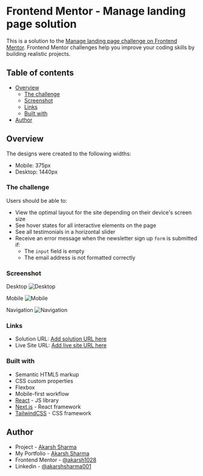 # Frontend Mentor - Manage landing page solution

This is a solution to the [Manage landing page challenge on Frontend Mentor](https://www.frontendmentor.io/challenges/manage-landing-page-SLXqC6P5). Frontend Mentor challenges help you improve your coding skills by building realistic projects. 

## Table of contents

- [Overview](#overview)
  - [The challenge](#the-challenge)
  - [Screenshot](#screenshot)
  - [Links](#links)
  - [Built with](#built-with)
- [Author](#author)

## Overview

The designs were created to the following widths:

- Mobile: 375px
- Desktop: 1440px

### The challenge

Users should be able to:

- View the optimal layout for the site depending on their device's screen size
- See hover states for all interactive elements on the page
- See all testimonials in a horizontal slider
- Receive an error message when the newsletter sign up `form` is submitted if:
  - The `input` field is empty
  - The email address is not formatted correctly

### Screenshot

Desktop
![Desktop](./public/screenshots/desktop.png)

Mobile
![Mobile](./public/screenshots/mobile.png)

Navigation
![Navigation](./public/screenshots/navigation.png)

### Links

- Solution URL: [Add solution URL here](https://your-solution-url.com)
- Live Site URL: [Add live site URL here](https://your-live-site-url.com)

### Built with

- Semantic HTML5 markup
- CSS custom properties
- Flexbox
- Mobile-first workflow
- [React](https://reactjs.org/) - JS library
- [Next.js](https://nextjs.org/) - React framework
- [TailwindCSS](https://tailwindcss.com/) - CSS framework

## Author

- Project - [Akarsh Sharma](https://qr-code-component-main-nine-drab.vercel.app/)
- My Portfolio - [Akarsh Sharma](https://akarshsharma.vercel.app/)
- Frontend Mentor - [@akarsh1028](https://www.frontendmentor.io/profile/akarsh1028)
- Linkedin - [@akarshsharma001](https://www.linkedin.com/in/akarshsharma001/)